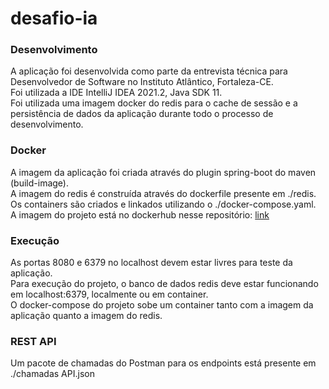 # desafio-ia

### Desenvolvimento
A aplicação foi desenvolvida como parte da entrevista técnica para Desenvolvedor de Software no Instituto Atlântico, Fortaleza-CE.  
Foi utilizada a IDE IntelliJ IDEA 2021.2, Java SDK 11.  
Foi utilizada uma imagem docker do redis para o cache de sessão e a persistência de dados da aplicação durante todo o processo de desenvolvimento.  

### Docker
A imagem da aplicação foi criada através do plugin spring-boot do maven (build-image).  
A imagem do redis é construída através do dockerfile presente em ./redis.  
Os containers são criados e linkados utilizando o ./docker-compose.yaml.  
A imagem do projeto está no dockerhub nesse repositório: [link](https://hub.docker.com/repository/docker/lucashorta/desafio-ia)

### Execução
As portas 8080 e 6379 no localhost devem estar livres para teste da aplicação.  
Para execução do projeto, o banco de dados redis deve estar funcionando em localhost:6379, localmente ou em container.  
O docker-compose do projeto sobe um container tanto com a imagem da aplicação quanto a imagem do redis.  

### REST API
Um pacote de chamadas do Postman para os endpoints está presente em ./chamadas API.json